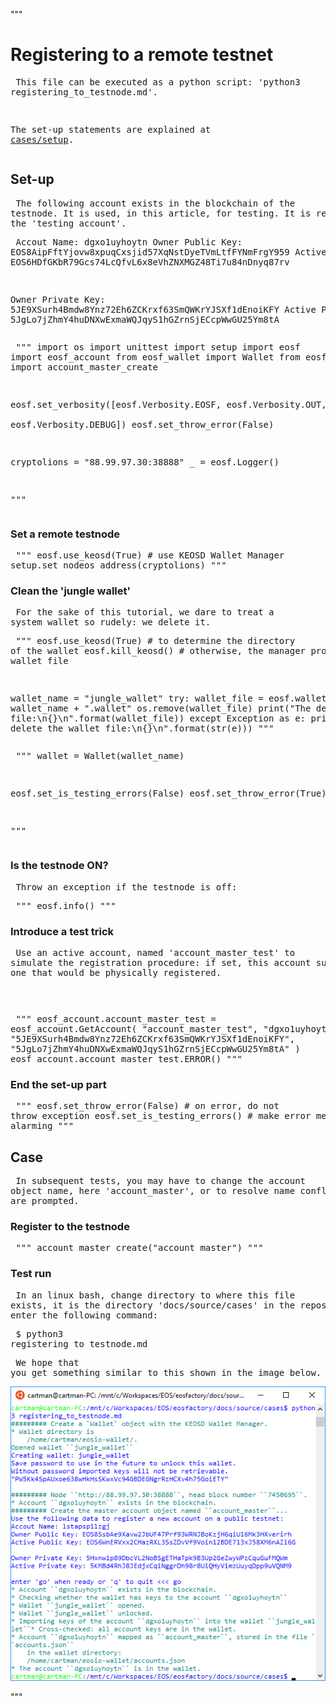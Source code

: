 """
# Registering to a remote testnet

<normal><pre>
This file can be executed as a python script: 'python3 
registering_to_testnode.md'.

The set-up statements are explained at <a href="setup.html">cases/setup</a>.
</pre></normal>

## Set-up

<normal><pre>
The following account exists in the blockchain of the testnode. It is used, in
this article, for testing. It is reffered to as the 'testing account'.
</pre></normal>

<normal><pre>
Accout Name: dgxo1uyhoytn
Owner Public Key: EOS8AipFftYjovw8xpuqCxsjid57XqNstDyeTVmLtfFYNmFrgY959
Active Public Key: EOS6HDfGKbR79Gcs74LcQfvL6x8eVhZNXMGZ48Ti7u84nDnyq87rv

Owner Private Key: 5JE9XSurh4Bmdw8Ynz72Eh6ZCKrxf63SmQWKrYJSXf1dEnoiKFY
Active Private Key: 5JgLo7jZhmY4huDNXwExmaWQJqyS1hGZrnSjECcpWwGU25Ym8tA 
</pre></normal>

<normal><pre>
"""
import os
import unittest
import setup
import eosf
import eosf_account
from eosf_wallet import Wallet
from eosf_account import account_master_create

eosf.set_verbosity([eosf.Verbosity.EOSF, eosf.Verbosity.OUT, \
    eosf.Verbosity.DEBUG])
eosf.set_throw_error(False)

cryptolions = "88.99.97.30:38888"
_ = eosf.Logger()

"""
</pre></normal>

### Set a remote testnode

<normal><pre>
"""
eosf.use_keosd(True)        # use KEOSD Wallet Manager
setup.set_nodeos_address(cryptolions)
"""
</pre></normal>

### Clean the 'jungle wallet'

<normal><pre>
For the sake of this tutorial, we dare to treat a system wallet so rudely:
we delete it.
</pre></normal>

<normal><pre>
"""
eosf.use_keosd(True)    # to determine the directory of the wallet
eosf.kill_keosd()       # otherwise, the manager protects the wallet file

wallet_name = "jungle_wallet"
try:
    wallet_file = eosf.wallet_dir() + wallet_name + ".wallet"
    os.remove(wallet_file)
    print("The deleted wallet file:\n{}\n".format(wallet_file))
except Exception as e:
    print("Cannot delete the wallet file:\n{}\n".format(str(e)))
"""
</pre></normal>

<normal><pre>
"""
wallet = Wallet(wallet_name)

eosf.set_is_testing_errors(False)
eosf.set_throw_error(True)

"""
</pre></normal>

### Is the testnode ON?

<normal><pre>
Throw an exception if the testnode is off:
</pre></normal>

<normal><pre>
"""
eosf.info()
"""
</pre></normal>

### Introduce a test trick

<normal><pre>
Use an active account, named 'account_master_test' to simulate the 
registration procedure: if set, this account substitutes one that would be
physically registered.

</pre></normal>

<normal><pre>
"""
eosf_account.account_master_test = eosf_account.GetAccount(
    "account_master_test",
    "dgxo1uyhoytn", 
    "5JE9XSurh4Bmdw8Ynz72Eh6ZCKrxf63SmQWKrYJSXf1dEnoiKFY",
    "5JgLo7jZhmY4huDNXwExmaWQJqyS1hGZrnSjECcpWwGU25Ym8tA"
)
eosf_account.account_master_test.ERROR()
"""
</pre></normal>

### End the set-up part

<normal><pre>
"""
eosf.set_throw_error(False)         # on error, do not throw exception
eosf.set_is_testing_errors()        # make error messages less alarming
"""
</pre></normal>

## Case

<normal><pre>
In subsequent tests, you may have to change the account object name, here 
'account_master', or to resolve name conflicts, if you are prompted.
</pre></normal>

### Register to the testnode

<normal><pre>
"""
account_master_create("account_master")
"""
</pre></normal>

### Test run

<normal><pre>
In an linux bash, change directory to where this file exists, it is the 
directory 'docs/source/cases' in the repository, and enter the following 
command:
</pre></normal>
<normal><pre>
$ python3 registering_to_testnode.md
</pre></normal>
<normal><pre>
We hope that you get something similar to this shown in the image below.
</pre></normal>
<img src="registering.png" 
    onerror="this.src='../../../source/cases/registering.png'"   
    alt="registering" width="640px"/>
    
"""